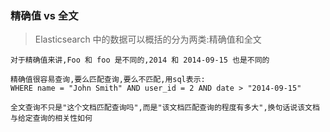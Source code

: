 ### 精确值 vs 全文
> Elasticsearch 中的数据可以概括的分为两类:精确值和全文

```
对于精确值来讲,Foo 和 foo 是不同的,2014 和 2014-09-15 也是不同的
```
```
精确值很容易查询,要么匹配查询,要么不匹配,用sql表示:  
WHERE name = "John Smith" AND user_id = 2 AND date > "2014-09-15"
```
```
全文查询不只是"这个文档匹配查询吗",而是"该文档匹配查询的程度有多大",换句话说该文档与给定查询的相关性如何
```